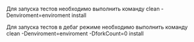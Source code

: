 Для запуска тестов необходимо выполнить команду clean -Denviroment=enviroment install

Для запуска тестов в дебаг режиме необходимо выполнить команду clean -Denviroment=enviroment -DforkCount=0 install
